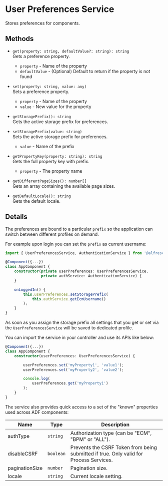 # User Preferences Service

Stores preferences for components.

## Methods

-   `get(property: string, defaultValue?: string): string`  
    Gets a preference property.  
    -   `property` - Name of the property
    -   `defaultValue` - (Optional) Default to return if the property is not found
-   `set(property: string, value: any)`  
    Sets a preference property.  
    -   `property` - Name of the property
    -   `value` - New value for the property
-   `getStoragePrefix(): string`  
    Gets the active storage prefix for preferences.   

-   `setStoragePrefix(value: string)`  
    Sets the active storage prefix for preferences.  
    -   `value` - Name of the prefix
-   `getPropertyKey(property: string): string`  
    Gets the full property key with prefix.  
    -   `property` - The property name
-   `getDifferentPageSizes(): number[]`  
    Gets an array containing the available page sizes.   

-   `getDefaultLocale(): string`  
    Gets the default locale.   


## Details

The preferences are bound to a particular `prefix` so the application can switch between different profiles on demand.

For example upon login you can set the `prefix` as current username:

```ts
import { UserPreferencesService, AuthenticationService } from '@alfresco/adf-core';

@Component({...})
class AppComponent {
    constructor(private userPreferences: UserPreferencesService,
                private authService: AuthenticationService) {
    }

    onLoggedIn() {
        this.userPreferences.setStoragePrefix(
            this.authService.getEcmUsername()
        );
    }
}
```

As soon as you assign the storage prefix all settings that you get or set via the `UserPreferencesService` will be saved to dedicated profile.

You can import the service in your controller and use its APIs like below:

```ts
@Component({...})
class AppComponent {
    constructor(userPreferences: UserPreferencesService) {

        userPreferences.set('myProperty1', 'value1');
        userPreferences.set('myProperty2', 'value2');

        console.log(
            userPreferences.get('myProperty1')
        );
    }
}
```

The service also provides quick access to a set of the "known" properties used across ADF components:

| Name | Type | Description |
| ---- | ---- | ----------- |
| authType | `string` | Authorization type (can be "ECM", "BPM" or "ALL"). |
| disableCSRF | `boolean` | Prevents the CSRF Token from being submitted if true. Only valid for Process Services. |
| paginationSize | `number` | Pagination size. |
| locale | `string` | Current locale setting. |
